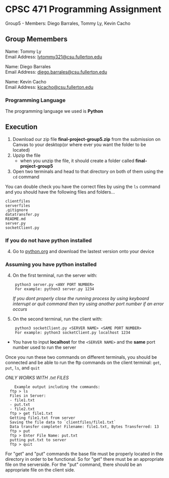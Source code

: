 # CPSC 471 Programming Assignment
Group5 -  Members: Diego Barrales, Tommy Ly, Kevin Cacho

## Group Memembers

Name: Tommy Ly       
Email Address: lytommy321@csu.fullerton.edu

Name: Diego Barrales      
Email Address: diego.barrales@csu.fullerton.edu

Name: Kevin Cacho     
Email Address: kicacho@csu.fullerton.edu 

### Programming Language

The programming language we used is **Python**

## Execution

1. Download our zip file **final-project-group5.zip** from the submission on Canvas to your desktop(or where ever you want the folder to be located) 
2. Upzip the file
    * when you unzip the file, it should create a folder called **final-project-group5**
3. Open two terminals and head to that directory on both of them using the `cd` command

You can double check you have the correct files by using the `ls` command and you should have the following files and folders...
```
clientfiles
serverfiles
.gitignore
datatransfer.py
README.md
server.py
socketClient.py
``` 

### If you do not have python installed

4. Go to [python.org](https://www.python.org/) and download the lastest version onto your device

### Assuming you have python installed
4. On the first terminal, run the server with:

        python3 server.py <ANY PORT NUMBER>
        For example: python3 server.py 1234
   *If you dont properly close the running process by using keyboard interrupt or quit command then try using another port number if an error occurs*

6. On the second terminal, run the client with:

        python3 socketClient.py <SERVER NAME> <SAME PORT NUMBER>
        For example: python3 socketClient.py localhost 1234

* You have to input **localhost** for the `<SERVER NAME>` and the **same** port number used to run the server

Once you run these two commands on different terminals, you should be connected and be able to run the ftp commands on the client terminal: `get`, `put`, `ls`, and `quit`  

*ONLY WORKS WITH .txt FILES* 

        Example output including the commands: 
      ftp > ls
      Files in Server:
      - file1.txt
      - put.txt
      - file2.txt
      ftp > get file1.txt
      Getting file1.txt from server
      Saving the file data to `clientfiles/file1.txt`
      Data transfer complete! Filename: file1.txt, Bytes Transferred: 13
      ftp > put
      ftp > Enter File Name: put.txt
      putting put.txt to server
      ftp > quit

For "get" and "put" commands the base file must be properly located in the directory in order to be functional.
So for "get" there must be an appropriate file on the serverside.
For the "put" command, there should be an appropriate file on the client side.
